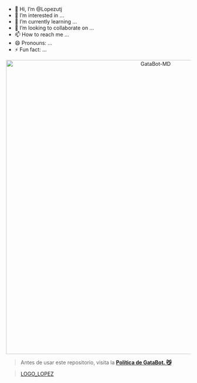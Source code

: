 - 👋 Hi, I’m @Lopezutj
- 👀 I’m interested in ...
- 🌱 I’m currently learning ...
- 💞️ I’m looking to collaborate on ...
- 📫 How to reach me ...
- 😄 Pronouns: ...
- ⚡ Fun fact: ...

 <p align="center">
<img src="https://i.imgur.com/kd8sus3.jpeg" alt="GataBot-MD" width="800"/>
  
> Antes de usar este repositorio, visita la **[Política de GataBot. 😼](https://github.com/GataNina-Li/GataBot-MD/blob/master/terms.md)** 
</p>
<blockquote class="imgur-embed-pub" lang="en" data-id="a/0V7jTdw"  ><a href="//imgur.com/a/0V7jTdw">LOGO_LOPEZ</a></blockquote><script async src="//s.imgur.com/min/embed.js" charset="utf-8"></script>
<!---
Lopezutj/Lopezutj is a ✨ special ✨ repository because its `README.md` (this file) appears on your GitHub profile.
You can click the Preview link to take a look at your changes.
--->
